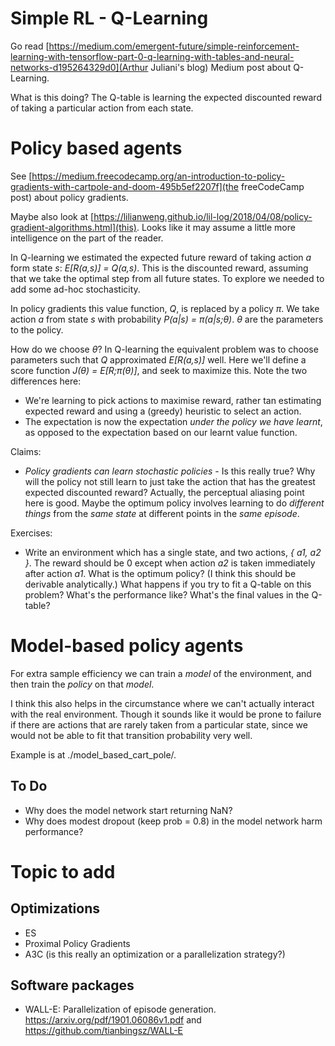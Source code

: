 
# Simple RL - Q-Learning

Go read [https://medium.com/emergent-future/simple-reinforcement-learning-with-tensorflow-part-0-q-learning-with-tables-and-neural-networks-d195264329d0](Arthur Juliani's blog) Medium post about Q-Learning.

What is this doing?
The Q-table is learning the expected discounted reward of taking a particular action from each state.

# Policy based agents

See [https://medium.freecodecamp.org/an-introduction-to-policy-gradients-with-cartpole-and-doom-495b5ef2207f](the freeCodeCamp post) about policy gradients.

Maybe also look at [https://lilianweng.github.io/lil-log/2018/04/08/policy-gradient-algorithms.html](this). Looks like it may assume a little more intelligence on the part of the reader.

In Q-learning we estimated the expected future reward of taking action *a* form state *s*: *E[R(a,s)] = Q(a,s)*.
This is the discounted reward, assuming that we take the optimal step from all future states.
To explore we needed to add some ad-hoc stochasticity.

In policy gradients this value function, *Q*, is replaced by a policy *π*.
We take action *a* from state *s* with probability *P(a|s) = π(a|s;θ)*.
*θ* are the parameters to the policy.

How do we choose *θ*? In Q-learning the equivalent problem was to choose parameters such that *Q* approximated *E[R(a,s)]* well.
Here we'll define a score function *J(θ) = E[R;π(θ)]*, and seek to maximize this.
Note the two differences here:
* We're learning to pick actions to maximise reward, rather tan estimating expected reward and using a (greedy) heuristic to select an action.
* The expectation is now the expectation *under the policy we have learnt*, as opposed to the expectation based on our learnt value function.

Claims:
* *Policy gradients can learn stochastic policies* - Is this really true? Why will the policy not still learn to just take the action that has the greatest expected discounted reward?
   Actually, the perceptual aliasing point here is good. Maybe the optimum policy involves learning to do *different things* from the *same state* at different points in the *same episode*.

Exercises:
* Write an environment which has a single state, and two actions, *{ a1, a2 }*.
  The reward should be 0 except when action *a2* is taken immediately after action *a1*.
  What is the optimum policy? (I think this should be derivable analytically.)
  What happens if you try to fit a Q-table on this problem? What's the performance like? What's the final values in the Q-table?

# Model-based policy agents

For extra sample efficiency we can train a *model* of the environment, and then train the *policy* on that *model*.

I think this also helps in the circumstance where we can't actually interact with the real environment. Though it sounds like it would be prone to failure if there are actions that are rarely taken from a particular state, since we would not be able to fit that transition probability very well.

Example is at ./model_based_cart_pole/.

## To Do

* Why does the model network start returning NaN?
* Why does modest dropout (keep prob = 0.8) in the model network harm performance?

# Topic to add

## Optimizations

* ES
* Proximal Policy Gradients
* A3C (is this really an optimization or a parallelization strategy?)

## Software packages

* WALL-E: Parallelization of episode generation. https://arxiv.org/pdf/1901.06086v1.pdf and https://github.com/tianbingsz/WALL-E
